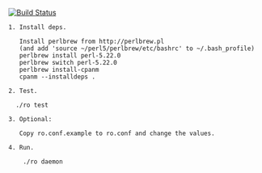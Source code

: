 [![Build Status](https://travis-ci.org/bduggan/ro.svg?branch=master)](https://travis-ci.org/bduggan/ro)

```
1. Install deps.

   Install perlbrew from http://perlbrew.pl
   (and add 'source ~/perl5/perlbrew/etc/bashrc' to ~/.bash_profile)
   perlbrew install perl-5.22.0
   perlbrew switch perl-5.22.0
   perlbrew install-cpanm
   cpanm --installdeps .

2. Test.

  ./ro test

3. Optional:

   Copy ro.conf.example to ro.conf and change the values.

4. Run.

    ./ro daemon

```
